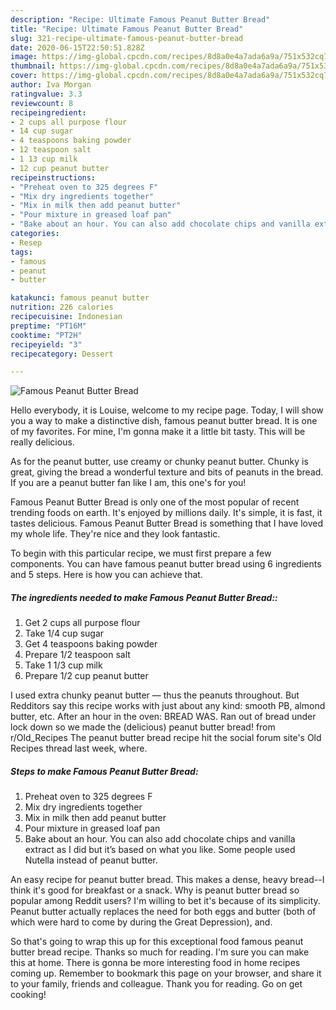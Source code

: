 ```yaml
---
description: "Recipe: Ultimate Famous Peanut Butter Bread"
title: "Recipe: Ultimate Famous Peanut Butter Bread"
slug: 321-recipe-ultimate-famous-peanut-butter-bread
date: 2020-06-15T22:50:51.828Z
image: https://img-global.cpcdn.com/recipes/8d8a0e4a7ada6a9a/751x532cq70/famous-peanut-butter-bread-recipe-main-photo.jpg
thumbnail: https://img-global.cpcdn.com/recipes/8d8a0e4a7ada6a9a/751x532cq70/famous-peanut-butter-bread-recipe-main-photo.jpg
cover: https://img-global.cpcdn.com/recipes/8d8a0e4a7ada6a9a/751x532cq70/famous-peanut-butter-bread-recipe-main-photo.jpg
author: Iva Morgan
ratingvalue: 3.3
reviewcount: 8
recipeingredient:
- 2 cups all purpose flour
- 14 cup sugar
- 4 teaspoons baking powder
- 12 teaspoon salt
- 1 13 cup milk
- 12 cup peanut butter
recipeinstructions:
- "Preheat oven to 325 degrees F"
- "Mix dry ingredients together"
- "Mix in milk then add peanut butter"
- "Pour mixture in greased loaf pan"
- "Bake about an hour. You can also add chocolate chips and vanilla extract as I did but it’s based on what you like. Some people used Nutella instead of peanut butter."
categories:
- Resep
tags:
- famous
- peanut
- butter

katakunci: famous peanut butter
nutrition: 226 calories
recipecuisine: Indonesian
preptime: "PT16M"
cooktime: "PT2H"
recipeyield: "3"
recipecategory: Dessert

---
```



![Famous Peanut Butter Bread](https://img-global.cpcdn.com/recipes/8d8a0e4a7ada6a9a/751x532cq70/famous-peanut-butter-bread-recipe-main-photo.jpg)

Hello everybody, it is Louise, welcome to my recipe page. Today, I will show you a way to make a distinctive dish, famous peanut butter bread. It is one of my favorites. For mine, I'm gonna make it a little bit tasty. This will be really delicious.

As for the peanut butter, use creamy or chunky peanut butter. Chunky is great, giving the bread a wonderful texture and bits of peanuts in the bread. If you are a peanut butter fan like I am, this one&#39;s for you!

Famous Peanut Butter Bread is only one of the most popular of recent trending foods on earth. It's enjoyed by millions daily. It's simple, it is fast, it tastes delicious. Famous Peanut Butter Bread is something that I have loved my whole life. They're nice and they look fantastic.


To begin with this particular recipe, we must first prepare a few components. You can have famous peanut butter bread using 6 ingredients and 5 steps. Here is how you can achieve that.

##### The ingredients needed to make Famous Peanut Butter Bread::

1. Get 2 cups all purpose flour
1. Take 1/4 cup sugar
1. Get 4 teaspoons baking powder
1. Prepare 1/2 teaspoon salt
1. Take 1 1/3 cup milk
1. Prepare 1/2 cup peanut butter


I used extra chunky peanut butter — thus the peanuts throughout. But Redditors say this recipe works with just about any kind: smooth PB, almond butter, etc. After an hour in the oven: BREAD WAS. Ran out of bread under lock down so we made the (delicious) peanut butter bread! from r/Old_Recipes The peanut butter bread recipe hit the social forum site&#39;s Old Recipes thread last week, where. 

##### Steps to make Famous Peanut Butter Bread:

1. Preheat oven to 325 degrees F
1. Mix dry ingredients together
1. Mix in milk then add peanut butter
1. Pour mixture in greased loaf pan
1. Bake about an hour. You can also add chocolate chips and vanilla extract as I did but it’s based on what you like. Some people used Nutella instead of peanut butter.


An easy recipe for peanut butter bread. This makes a dense, heavy bread--I think it&#39;s good for breakfast or a snack. Why is peanut butter bread so popular among Reddit users? I&#39;m willing to bet it&#39;s because of its simplicity. Peanut butter actually replaces the need for both eggs and butter (both of which were hard to come by during the Great Depression), and. 

So that's going to wrap this up for this exceptional food famous peanut butter bread recipe. Thanks so much for reading. I'm sure you can make this at home. There is gonna be more interesting food in home recipes coming up. Remember to bookmark this page on your browser, and share it to your family, friends and colleague. Thank you for reading. Go on get cooking!
